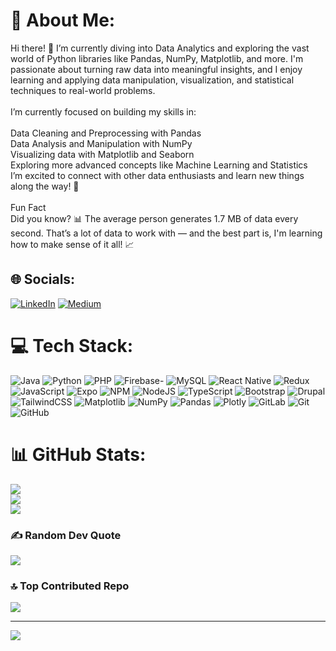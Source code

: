 # 💫 About Me:
Hi there! 👋 I’m currently diving into Data Analytics and exploring the vast world of Python libraries like Pandas, NumPy, Matplotlib, and more. I'm passionate about turning raw data into meaningful insights, and I enjoy learning and applying data manipulation, visualization, and statistical techniques to real-world problems.<br><br>I’m currently focused on building my skills in:<br><br>Data Cleaning and Preprocessing with Pandas<br>Data Analysis and Manipulation with NumPy<br>Visualizing data with Matplotlib and Seaborn<br>Exploring more advanced concepts like Machine Learning and Statistics<br>I’m excited to connect with other data enthusiasts and learn new things along the way! 🚀<br><br>Fun Fact<br>Did you know? 📊 The average person generates 1.7 MB of data every second. That’s a lot of data to work with — and the best part is, I'm learning how to make sense of it all! 📈


## 🌐 Socials:
[![LinkedIn](https://img.shields.io/badge/LinkedIn-%230077B5.svg?logo=linkedin&logoColor=white)](https://linkedin.com/in/melikeakuzum) [![Medium](https://img.shields.io/badge/Medium-12100E?logo=medium&logoColor=white)](https://medium.com/@melikeakuzum) 

# 💻 Tech Stack:
![Java](https://img.shields.io/badge/java-%23ED8B00.svg?style=for-the-badge&logo=openjdk&logoColor=white) ![Python](https://img.shields.io/badge/python-3670A0?style=for-the-badge&logo=python&logoColor=ffdd54) ![PHP](https://img.shields.io/badge/php-%23777BB4.svg?style=for-the-badge&logo=php&logoColor=white)
![Firebase](https://img.shields.io/badge/firebase-%23039BE5.svg?style=for-the-badge&logo=firebase)- ![MySQL](https://img.shields.io/badge/mysql-4479A1.svg?style=for-the-badge&logo=mysql&logoColor=white) 
![React Native](https://img.shields.io/badge/react_native-%2320232a.svg?style=for-the-badge&logo=react&logoColor=%2361DAFB) ![Redux](https://img.shields.io/badge/redux-%23593d88.svg?style=for-the-badge&logo=redux&logoColor=white)
![JavaScript](https://img.shields.io/badge/javascript-%23323330.svg?style=for-the-badge&logo=javascript&logoColor=%23F7DF1E) ![Expo](https://img.shields.io/badge/expo-1C1E24?style=for-the-badge&logo=expo&logoColor=#D04A37) ![NPM](https://img.shields.io/badge/NPM-%23CB3837.svg?style=for-the-badge&logo=npm&logoColor=white) ![NodeJS](https://img.shields.io/badge/node.js-6DA55F?style=for-the-badge&logo=node.js&logoColor=white)  ![TypeScript](https://img.shields.io/badge/typescript-%23007ACC.svg?style=for-the-badge&logo=typescript&logoColor=white) ![Bootstrap](https://img.shields.io/badge/bootstrap-%238511FA.svg?style=for-the-badge&logo=bootstrap&logoColor=white) ![Drupal](https://img.shields.io/badge/drupal-%230678BE.svg?style=for-the-badge&logo=drupal&logoColor=white) ![TailwindCSS](https://img.shields.io/badge/tailwindcss-%2338B2AC.svg?style=for-the-badge&logo=tailwind-css&logoColor=white) 
![Matplotlib](https://img.shields.io/badge/Matplotlib-%23ffffff.svg?style=for-the-badge&logo=Matplotlib&logoColor=black) ![NumPy](https://img.shields.io/badge/numpy-%23013243.svg?style=for-the-badge&logo=numpy&logoColor=white) ![Pandas](https://img.shields.io/badge/pandas-%23150458.svg?style=for-the-badge&logo=pandas&logoColor=white) ![Plotly](https://img.shields.io/badge/Plotly-%233F4F75.svg?style=for-the-badge&logo=plotly&logoColor=white)
![GitLab](https://img.shields.io/badge/gitlab-%23181717.svg?style=for-the-badge&logo=gitlab&logoColor=white) ![Git](https://img.shields.io/badge/git-%23F05033.svg?style=for-the-badge&logo=git&logoColor=white) ![GitHub](https://img.shields.io/badge/github-%23121011.svg?style=for-the-badge&logo=github&logoColor=white)
# 📊 GitHub Stats:
![](https://github-readme-stats.vercel.app/api?username=melikeakuzum&theme=rose&hide_border=false&include_all_commits=true&count_private=true)<br/>
![](https://github-readme-streak-stats.herokuapp.com/?user=melikeakuzum&theme=rose&hide_border=false)<br/>
![](https://github-readme-stats.vercel.app/api/top-langs/?username=melikeakuzum&theme=rose&hide_border=false&include_all_commits=true&count_private=true&layout=compact)

### ✍️ Random Dev Quote
![](https://quotes-github-readme.vercel.app/api?type=horizontal&theme=light)

### 🔝 Top Contributed Repo
![](https://github-contributor-stats.vercel.app/api?username=melikeakuzum&limit=5&theme=rose&combine_all_yearly_contributions=true)

---
[![](https://visitcount.itsvg.in/api?id=melikeakuzum&icon=5&color=5)](https://visitcount.itsvg.in)

<!-- Proudly created with GPRM ( https://gprm.itsvg.in ) -->
